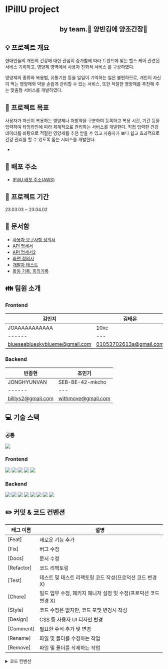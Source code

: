 # IPillU project 
## &nbsp;&nbsp;&nbsp;&nbsp;&nbsp;&nbsp;&nbsp;&nbsp;&nbsp;&nbsp;&nbsp;&nbsp;&nbsp;&nbsp;&nbsp;&nbsp;&nbsp;&nbsp;&nbsp;&nbsp;&nbsp;&nbsp;&nbsp;&nbsp;&nbsp;&nbsp;&nbsp;&nbsp;&nbsp;&nbsp;&nbsp;&nbsp;&nbsp;&nbsp; by team.🍙 양반김에 양조간장🥢

## :bulb: 프로젝트 개요

현대인들의 개인의 건강에 대한 관심이 증가함에 따라
트렌드에 맞는 헬스 케어 관련된 서비스 기획하고, 영양제 영역에서 사용자 친화적 서비스 를 구상하였다.             									

영양제의 종류와 복용법, 유통기한 등을 일일이 기억하는 일은 불편하므로,
개인이 자신이 먹는 영양제와 약을 손쉽게 관리할 수 있는 서비스, 또한 적절한 영양제를 추천해 주는 맞춤형 서비스를 개발하였다.

## 🥅 프로젝트 목표
사용자가 자신이 복용하는 영양제나 처방약을 구분하여 등록하고 
복용 시간, 기간 등을 입력하여 타임라인에 따라 체계적으로 관리하는 서비스를 개발한다.
직접 입력한 건강 데이터를 바탕으로 적절한 영양제를 추천 받을 수 있고
사용자가 보다 쉽고 효과적으로 건강 관리를 할 수 있도록 돕는 서비스를 개발한다.

-

:paperclip: 배포 주소
-
+ [IPillU 배포 주소(AWS)](http://bucket-for-main13.s3-website.ap-northeast-2.amazonaws.com/)

:calendar: 프로젝트 기간
-
23.03.03 ~ 23.04.02

:file_folder: 문서함
- 
+ [사용자 요구사항 정의서](https://docs.google.com/spreadsheets/d/17eBM3l6ISMAeMXSSNHd_SefAwoWtXF-VQcBI1VOaVSE/edit#gid=0)
+ [API 명세서](https://documenter.getpostman.com/view/24689794/2s93JtRQ54)
+ [API 명세서2](https://documenter.getpostman.com/view/24689794/2s93JxsMP7)
+ [화면 정의서](https://drive.google.com/file/d/1bUcgcAfQcFdfLkO6aKqS2vBGdcjgR91o/view)
+ [개발자 테스트](https://drive.google.com/file/d/1WwghUac7BKHWVWvpLnS-HU8FGfN-wagt/view)
+ [활동 기록, 회의기록](https://www.notion.so/codestates/51d619ec198340e0a317638e2cd85e04?p=ae3c8e6bbbcf49209378a560987a1f70&pm=s)

:family: 팀원 소개
-

### Frontend
|김민지|김태은|양예진|
|------|---|---|
|JOAAAAAAAAAAA|10xc|:---:|
|------|---|---|
|blueseablueskyblueme@gmail.com|01053702613a@gmail.com|topbuty97@gmail.com|

### Backend
|빈종현|조민기|
|------|---|
|JONGHYUNVAN|SEB-BE-42-mkcho|
|------|---|
|billlys2@gmail.com|withmove@gmail.com|

:computer: 기술 스택
-
### 공통
<img src="https://img.shields.io/badge/Git-F05032?style=for-the-badge&logo=Git&logoColor=white">

### Frontend
<img src="https://img.shields.io/badge/HTML5-E34F26?style=for-the-badge&logo=HTML5&logoColor=white"> <img src="https://img.shields.io/badge/CSS3-1572B6?style=for-the-badge&logo=CSS3&logoColor=white"> <img src="https://img.shields.io/badge/JAVASCRIPT-F7DF1E?style=for-the-badge&logo=JAVASCRIPT&logoColor=white"> <img src="https://img.shields.io/badge/REACT-008FC7?style=for-the-badge&logo=REACT&logoColor=white"> <img src="https://img.shields.io/badge/VERCEL-000000?style=for-the-badge&logo=VERCEL&logoColor=white"> 

### Backend
<img src="https://img.shields.io/badge/Java-008FC7?style=for-the-badge&logo=Java&logoColor=white"> <img src="https://img.shields.io/badge/SPRING-6DB33F?style=for-the-badge&logo=SPRING&logoColor=white"> <img src="https://img.shields.io/badge/SPRING BOOT-6DB33F?style=for-the-badge&logo=SPRING BOOT&logoColor=white"> <img src="https://img.shields.io/badge/SPRING Security-6DB33F?style=for-the-badge&logo=SPRING Security&logoColor=white"> <img src="https://img.shields.io/badge/JWT-000000?style=for-the-badge&logo=JWT&logoColor=white"> <img src="https://img.shields.io/badge/AMAZON EC2-FF9900?style=for-the-badge&logo=Amazon EC2&logoColor=white"> <img src="https://img.shields.io/badge/PostgreSQL-4169E1?style=for-the-badge&logo=PostgreSQL&logoColor=white"> <img src="https://img.shields.io/badge/nginx-009639?style=for-the-badge&logo=nginx&logoColor=white"> 


:pencil2: 커밋 & 코드 컨벤션
-
| 태그 이름 | 설명 |
| --- | --- |
| [Feat] | 새로운 기능 추가 |
| [Fix] | 버그 수정 |
| [Docs] | 문서 수정 |
| [Refactor] | 코드 리팩토링 |
| [Test] | 테스트 및 테스트 리팩토링 코드 작성(프로덕션 코드 변경 X) |
| [Chore] | 빌드 업무 수정, 패키지 매니저 설정 및 수정(프로덕션 코드 변경 X) |
| [Style] | 코드 수정은 없지만, 코드 포맷 변경시 작성 |
| [Design] | CSS 등 사용자 UI 디자인 변경 |
| [Comment] | 필요한 주석 추가 및 변경 |
| [Rename] | 파일 및 폴더를 수정하는 작업 |
| [Remove] | 파일 및 폴더를 삭제하는 작업 |



  <details>
<summary>코드 컨벤션</summary>
<div markdown="1">

- **변수명, 함수명에는** `camelCase`**를 사용한다.**
- **파일명은 파스칼 케이스를 사용한다.**
- **상수는 대문자로 작성하고 띄어쓰기는 _를 사용한다.**

    ```jsx
    const BASE_URL = 'http://localhost:8080/hello'
    ```

- **컴포넌트 확장자는 `.jsx` 로 한다**
- **컴포넌트 파일 내 `import` 순서는 모듈 → 컴포넌트 → CSS로 한다.**
- **리액트 컴포넌트는 `rfce` 코드스니펫을 사용한다.**
    - 스니펫 익스텐션

        [https://marketplace.visualstudio.com/items?itemName=dsznajder.es7-react-js-snippets](https://marketplace.visualstudio.com/items?itemName=dsznajder.es7-react-js-snippets)

        사용법: [https://www.hanl.tech/blog/vs-code-react-time-awesome-snippets/](https://www.hanl.tech/blog/vs-code-react-time-awesome-snippets/)


    [https://mine-it-record.tistory.com/620](https://mine-it-record.tistory.com/620) 

    [https://basketdeveloper.tistory.com/68](https://basketdeveloper.tistory.com/68)


- ****재할당이 불가능하면 `const`를, 재할당이 가능한 변수는`let`을 사용하여 선언한다.**
- ****`var`는 절대로 사용하지 않도록 한다.**
- **변수를 한꺼번에 여러 개 선언해야 할 경우** ****`const` 를 `let`보다 먼저 선언한다.**
- ⚠️ ****전역 변수를 사용하지 않는다.****
- ****변수 등을 조합해서 문자열을 생성하는 경우 템플릿 문자열(backtick ````)을 이용한다.**
- ****함수는  화살표 함수로 작성한다.****

❌  **변수, 클래스명에는 동사를 넣지 않는다**

```jsx
class: FeatureExtract (X)
class: FeatureExtractor (O)
const: work (X)
const: worker (O)
```

❌ **변수명에 굳이 관사를 넣지 않는다.**

```jsx
const: a_cat (X)
const: cat (O)
```

❌ **변수명에 전치사는 최대한 생략한다.**

```jsx
const : the_number_of_worker (X)
const : worker_num (O)
```

❌ ****배열 복사 시 순환문을 사용하지 않는다.****

복잡한 객체를 복사할 때 **`전개 연산자`**를 사용하면 좀 더 명확하게 정의할 수 있고 가독성이 좋아진다.

```jsx
// Bad
const len = items.length;
let i;
for (i = 0; i < len; i++) {
  itemsCopy[i] = items[i];
}
// Good
const itemsCopy = [...items];
```

🗣️ **함수명에는 동사를 넣는다**

```jsx
function: feature() (X)
function: get_feature() (O)
function: trainer() (X)
function: train() (O)
```

💫 **Module CSS 사용할 때, 작명법**

```jsx
import styles from './컴포넌트명.module.css';
```

</div>
</details>
